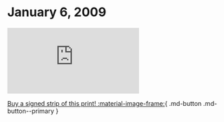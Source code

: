 # January 6, 2009

![](https://www.achewood.com/comic.php?date=01062009)

[Buy a signed strip of this print! :material-image-frame:](https://achewood-holiday-pop-up.myshopify.com/products/strip#01062009){ .md-button .md-button--primary }
